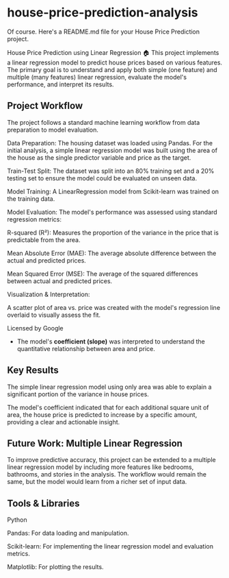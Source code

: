 # house-price-prediction-analysis

Of course. Here's a README.md file for your House Price Prediction project.

House Price Prediction using Linear Regression 🏠
This project implements a linear regression model to predict house prices based on various features. The primary goal is to understand and apply both simple (one feature) and multiple (many features) linear regression, evaluate the model's performance, and interpret its results.

## Project Workflow
The project follows a standard machine learning workflow from data preparation to model evaluation.

Data Preparation: The housing dataset was loaded using Pandas. For the initial analysis, a simple linear regression model was built using the area of the house as the single predictor variable and price as the target.

Train-Test Split: The dataset was split into an 80% training set and a 20% testing set to ensure the model could be evaluated on unseen data.

Model Training: A LinearRegression model from Scikit-learn was trained on the training data.

Model Evaluation: The model's performance was assessed using standard regression metrics:

R-squared (R²): Measures the proportion of the variance in the price that is predictable from the area.

Mean Absolute Error (MAE): The average absolute difference between the actual and predicted prices.

Mean Squared Error (MSE): The average of the squared differences between actual and predicted prices.

Visualization & Interpretation:

A scatter plot of area vs. price was created with the model's regression line overlaid to visually assess the fit.


Licensed by Google
* The model's **coefficient (slope)** was interpreted to understand the quantitative relationship between area and price.
## Key Results
The simple linear regression model using only area was able to explain a significant portion of the variance in house prices.

The model's coefficient indicated that for each additional square unit of area, the house price is predicted to increase by a specific amount, providing a clear and actionable insight.

## Future Work: Multiple Linear Regression
To improve predictive accuracy, this project can be extended to a multiple linear regression model by including more features like bedrooms, bathrooms, and stories in the analysis. The workflow would remain the same, but the model would learn from a richer set of input data.

## Tools & Libraries
Python

Pandas: For data loading and manipulation.

Scikit-learn: For implementing the linear regression model and evaluation metrics.

Matplotlib: For plotting the results.
